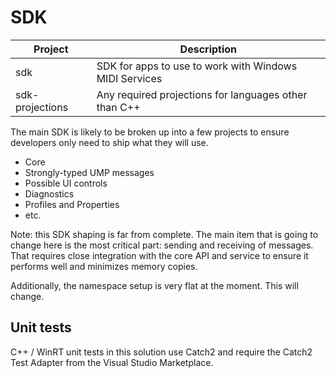 # SDK

| Project | Description |
| -------- | --------------- |
| sdk | SDK for apps to use to work with Windows MIDI Services |
| sdk-projections | Any required projections for languages other than C++ |


The main SDK is likely to be broken up into a few projects to ensure developers only need to ship what they will use. 

* Core
* Strongly-typed UMP messages
* Possible UI controls
* Diagnostics
* Profiles and Properties
* etc.

Note: this SDK shaping is far from complete. The main item that is going to change here is the most critical part: sending and receiving of messages. That requires close integration with the core API and service to ensure it performs well and minimizes memory copies.

Additionally, the namespace setup is very flat at the moment. This will change.


## Unit tests

C++ / WinRT unit tests in this solution use Catch2 and require the Catch2 Test Adapter from the Visual Studio Marketplace.